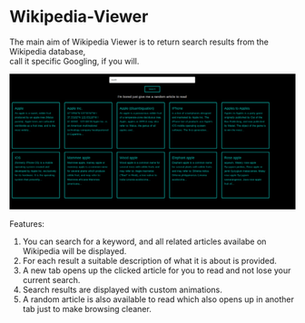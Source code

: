 # Wikipedia-Viewer

The main aim of Wikipedia Viewer is to return search results from the Wikipedia database,  
call it specific Googling, if you will. 
  
    
![alt text](https://raw.githubusercontent.com/utkarshsingh99/Wikipedia-Viewer/master/Screenshot%20from%202018-05-24%2008-36-09.png)

Features:
1. You can search for a keyword, and all related articles availabe on Wikipedia will be displayed.
2. For each result a suitable description of what it is about is provided.
3. A new tab opens up the clicked article for you to read and not lose your current search.
4. Search results are displayed with custom animations.
5. A random article is also available to read which also opens up in another tab just to make browsing cleaner.

